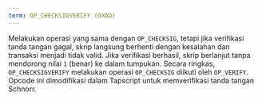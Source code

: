 ```yaml
---
term: OP_CHECKSIGVERIFY (0XAD)
---
```


Melakukan operasi yang sama dengan `OP_CHECKSIG`, tetapi jika verifikasi tanda tangan gagal, skrip langsung berhenti dengan kesalahan dan transaksi menjadi tidak valid. Jika verifikasi berhasil, skrip berlanjut tanpa mendorong nilai `1` (benar) ke dalam tumpukan. Secara ringkas, `OP_CHECKSIGVERIFY` melakukan operasi `OP_CHECKSIG` diikuti oleh `OP_VERIFY`. Opcode ini dimodifikasi dalam Tapscript untuk memverifikasi tanda tangan Schnorr.